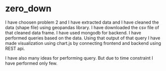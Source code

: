 # zero_down
I have choosen problem 2 and I have extracted data and I have cleaned the data (shape file) using geopandas library.
I have downloaded the csv file of that cleaned data frame.
I have used mongodb for backend.
I have performed queries based on the data.
Using that output of that query I have made visualization using chart.js by connecting frontend and backend using REST api.

I have also many ideas for performing query.
But due to time constraint I have performed only few.
